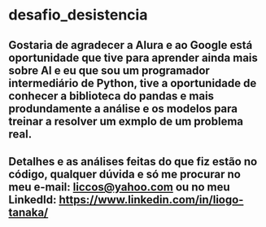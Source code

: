# desafio_desistencia

## Gostaria de agradecer a Alura e ao Google está oportunidade que tive para aprender ainda mais sobre AI e eu que sou um programador intermediário de Python, tive a oportunidade de conhecer a biblioteca do pandas e mais produndamente a análise e os modelos para treinar a resolver um exmplo de um problema real. 
## Detalhes e as análises feitas do que fiz estão no código, qualquer dúvida e só me procurar no meu e-mail: liccos@yahoo.com ou no meu LinkedId: https://www.linkedin.com/in/liogo-tanaka/ 

